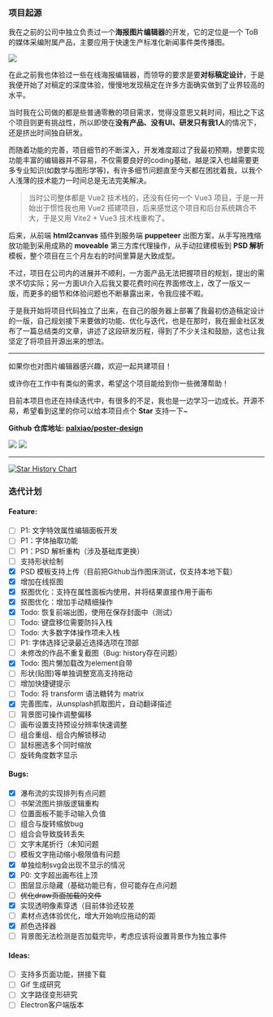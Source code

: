 ### 项目起源

我在之前的公司中独立负责过一个**海报图片编辑器**的开发，它的定位是一个 ToB 的媒体采编附属产品，主要应用于快速生产标准化新闻事件类传播图。

![](../images/2023-7-17-1689585503882.png)

在此之前我也体验过一些在线海报编辑器，而领导的要求是要**对标稿定设计**，于是我便开始了对稿定的深度体验，慢慢地发现稿定在许多方面确实做到了业界较高的水平。

当时我在公司做的都是些普通零散的项目需求，觉得没意思又耗时间，相比之下这个项目则更有挑战性，所以即使在**没有产品、没有UI、研发只有我1人**的情况下，还是挤出时间独自研发。

而随着功能的完善，项目细节的不断深入，开发难度超过了我最初预期，想要实现功能丰富的编辑器并不容易，不仅需要良好的coding基础，越是深入也越需要更多专业知识(如数学与图形学等)，有许多细节问题直至今天都在困扰着我，以我个人浅薄的技术能力一时间总是无法完美解决。

>当时公司整体都是 Vue2 技术栈的，还没有任何一个 Vue3 项目，于是一开始出于惯性我也用 Vue2 搭建项目，后来感觉这个项目和后台系统耦合不大，于是又用 Vite2 + Vue3 技术栈重构了。

后来，从前端 **html2canvas** 插件到服务端 **puppeteer** 出图方案，从手写拖拽缩放功能到采用成熟的 **moveable** 第三方库代理操作，从手动拉建模板到 **PSD 解析**模板，整个项目在三个月左右的时间里算是大致成型。

不过，项目在公司内的进展并不顺利，一方面产品无法把握项目的规划，提出的需求不切实际；另一方面UI介入后我又要花费时间在界面修改上，改了一版又一版，而更多的细节和体验问题也不断暴露出来，令我应接不暇。

于是我开始将项目代码独立了出来，在自己的服务器上部署了我最初仿造稿定设计的一版，自己规划接下来要做的功能、优化与迭代，也是在那时，我在掘金社区发布了一篇总结类的文章，讲述了这段研发历程，得到了不少关注和鼓励，这也让我坚定了将项目开源出来的想法。

-----
  
如果你也对图片编辑器感兴趣，欢迎一起共建项目！

或许你在工作中有类似的需求，希望这个项目能给到你一些微薄帮助！

目前本项目也还在持续迭代中，有很多的不足，我也是一边学习一边成长。开源不易，希望看到这里的你可以给本项目点个 **Star** 支持一下~


**Github 仓库地址: [ palxiao/poster-design ](https://github.com/palxiao/poster-design)**


<img style="display: inline-block;" src="https://img.shields.io/github/forks/palxiao/poster-design?style=social" />
<img style="display: inline-block;" src="https://img.shields.io/github/stars/palxiao/poster-design?style=social" />

-----

[![Star History Chart](https://api.star-history.com/svg?repos=palxiao/poster-design&type=Date)](https://star-history.com/#palxiao/poster-design&Date)

### 迭代计划

#### Feature:

- [ ] P1: 文字特效属性编辑面板开发
- [ ] P1：字体抽取功能
- [ ] P1：PSD 解析重构（涉及基础库更换）
- [ ] 支持形状绘制
- [x] PSD 模板支持上传（目前把Github当作图床测试，仅支持本地下载）
- [x] 增加在线抠图
- [x] 抠图优化：支持在属性面板内使用，并将结果直接作用于画布
- [x] 抠图优化：增加手动精细操作
- [x] Todo: 恢复前端出图，使用在保存封面中（测试）
- [ ] Todo: 键盘移位需要防抖入栈
- [ ] Todo: 大多数字体操作项未入栈
- [ ] P1: 字体选择记录最近选择选项在顶部
- [ ] 未修改的作品不重复截图（Bug: history存在问题）
- [x] Todo: 图片懒加载改为element自带
- [ ] 形状(贴图)等单独调整宽高支持拖动
- [ ] 增加快捷键提示
- [ ] Todo: 将 transform 语法糖转为 matrix
- [x] 完善图库，从unsplash抓取图片，自动翻译描述
- [ ] 背景图可操作调整偏移
- [ ] 画布设置支持预设分辨率快速调整
- [ ] 组合重组、组合内解锁移动
- [ ] 鼠标圈选多个同时缩放
- [ ] 旋转角度数字显示

#### Bugs:

- [x] 瀑布流的实现排列有点问题
- [ ] 书架流图片排版逻辑重构
- [ ] 位置面板不能手动输入负值
- [ ] 组合与旋转缩放bug
- [ ] 组合会导致旋转丢失
- [ ] 文字末尾折行（未知问题
- [ ] 模板文字拖动缩小极限值有问题
- [x] 单独绘制svg会出现不显示的情况
- [x] P0: 文字超出画布往上顶
- [ ] 图层显示隐藏（基础功能已有，但可能存在点问题
- [ ] ~~优化draw页面加载的文件~~
- [x] 实现透明像素穿透（目前体验还较差
- [ ] 素材点选体验优化，增大开始响应拖动的距
- [x] 颜色选择器
- [ ] 背景图无法检测是否加载完毕，考虑应该将设置背景作为独立事件

#### Ideas:

- [ ] 支持多页面功能，拼接下载
- [ ] Gif 生成研究
- [ ] 文字路径变形研究
- [ ] Electron客户端版本